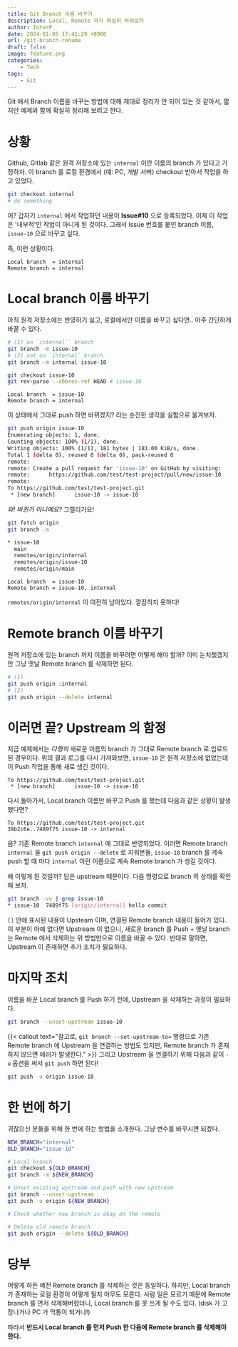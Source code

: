 ```yaml
---
title: Git Branch 이름 바꾸기
description: Local, Remote 까지 확실히 바꿔보자
author: InterP
date: 2024-01-05 17:41:29 +0900
url: /git-branch-rename
draft: false
image: feature.png
categories:
    - Tech
tags:
    - Git
---
```


Git 에서 Branch 이름을 바꾸는 방법에 대해 제대로 정리가 안 되어 있는 것 같아서, 짧지만 예제와 함께 확실히 정리해 보려고 한다.

# 상황
Github, Gitlab 같은 원격 저장소에 있는  `internal` 이란 이름의 branch 가 있다고 가정하자. 이 branch 를 로컬 환경에서 (예: PC, 개발 서버) checkout 받아서 작업을 하고 있었다.
```bash
git checkout internal
# do something
```
어? 갑자기 `internal` 에서 작업하던 내용이 **Issue#10** 으로 등록되었다. 이제 이 작업은 '내부적'인 작업이 아니게 된 것이다. 그래서 Issue 번호를 붙인 branch 이름, `issue-10` 으로 바꾸고 싶다. 

즉, 이런 상황이다.

```
Local branch  = internal
Remote branch = internal
```

# Local branch 이름 바꾸기
아직 원격 저장소에는 반영하기 싫고, 로컬에서만 이름을 바꾸고 싶다면.. 아주 간단하게 바꿀 수 있다.
```bash
# (1) on `internal`` branch
git branch -m issue-10
# (2) not on `internal` branch
git branch -m internal issue-10

git checkout issue-10
git rev-parse --abbrev-ref HEAD # issue-10
```
```
Local branch  = issue-10
Remote branch = internal
```

이 상태에서 그대로 push 하면 바뀌겠지? 라는 순진한 생각을 실험으로 옮겨보자.
```bash
git push origin issue-10
Enumerating objects: 1, done.
Counting objects: 100% (1/1), done.
Writing objects: 100% (1/1), 181 bytes | 181.00 KiB/s, done.
Total 1 (delta 0), reused 0 (delta 0), pack-reused 0
remote: 
remote: Create a pull request for 'issue-10' on GitHub by visiting:
remote:      https://github.com/test/test-project/pull/new/issue-10
remote: 
To https://github.com/test/test-project.git
 * [new branch]      issue-10 -> issue-10
```

*와! 바뀐거 아니예요?* 그럴리가요!
```bash
git fetch origin
git branch -a

* issue-10
  main
  remotes/origin/internal
  remotes/origin/issue-10
  remotes/origin/main
```
```
Local branch  = issue-10
Remote branch = issue-10, internal
```
`remotes/origin/internal` 이 여전히 남아있다. 깔끔하지 못하다!

# Remote branch 이름 바꾸기
원격 저장소에 있는 branch 까지 이름을 바꾸려면 어떻게 해야 할까? 이미 눈치챘겠지만 그냥 옛날 Remote branch 를 삭제하면 된다.

```bash
# (1)
git push origin :internal
# (2)
git push origin --delete internal
```

# 이러면 끝? Upstream 의 함정
지금 예제에서는 *다행히* 새로운 이름의 branch 가 그대로 Remote branch 로 업로드 된 경우이다. 위의 결과 로그를 다시 가져와보면, `issue-10` 은 원격 저장소에 없었는데 이 Push 작업을 통해 새로 생긴 것이다.
```
To https://github.com/test/test-project.git
 * [new branch]      issue-10 -> issue-10
```
다시 돌아가서, Local branch 이름만 바꾸고 Push 를 했는데 다음과 같은 상황이 발생했다면?
```
To https://github.com/test/test-project.git
38b2c6e..7489f75 issue-10 -> internal
```
음? 기존 Remote branch `internal` 에 그대로 반영되었다. 이러면 Remote branch `internal` 을 `git push origin --delete` 로 지워본들, `issue-10` branch 를 계속 push 할 때 마다 `internal` 이란 이름으로 계속 Remote branch 가 생길 것이다. 

왜 이렇게 된 것일까? 답은 upstream 때문이다. 다음 명령으로 branch 의 상태를 확인해 보자.
```bash
git branch -vv | grep issue-10
* issue-10  7489f75 [origin/internal] hello commit
```
`[]` 안에 표시된 내용이 Upsteam 이며, 연결된 Remote branch 내용이 들어가 있다. 이 부분이 아예 없다면 Upstream 이 없으니, 새로운 branch 를 Push + 옛날 branch 는 Remote 에서 삭제하는 위 방법만으로 이름을 바꿀 수 있다. 반대로 말하면, Upstream 이 존재하면 추가 조치가 필요하다.

# 마지막 조치
이름을 바꾼 Local branch 를 Push 하기 전에, Upstream 을 삭제하는 과정이 필요하다.
```bash
git branch --unset-upstream issue-10
```
{{< callout text="참고로, `git branch --set-upstream-to=` 명령으로 기존 Remote branch 에 Upstream 을 연결하는 방법도 있지만, Remote branch 가 존재하지 않으면 에러가 발생한다." >}}
그리고 Upstream 을 연결하기 위해 다음과 같이 `-u` 옵션을 써서 `git push` 하면 된다!
```bash
git push -u origin issue-10
```

# 한 번에 하기
귀찮으신 분들을 위해 한 번에 하는 방법을 소개한다. 그냥 변수를 바꾸시면 되겠다.
```bash
NEW_BRANCH="internal"
OLD_BRANCH="issue-10"

# Local branch
git checkout ${OLD_BRANCH}
git branch -m ${NEW_BRANCH}

# Unset existing upstream and push with new upstream
git branch --unset-upstream
git push -u origin ${NEW_BRANCH}

# Check whether new branch is okay on the remote

# Delete old remote branch
git push origin --delete ${OLD_BRANCH}
```

# 당부
어떻게 하든 예전 Remote branch 를 삭제하는 것은 동일하다. 하지만, Local branch 가 존재하는 로컬 환경이 어떻게 될지 아무도 모른다. 사람 일은 모르기 때문에 Remote branch 를 먼저 삭제해버렸더니, Local branch 를 못 쓰게 될 수도 있다. (disk 가 고장나거나 PC 가 먹통이 되거나!)

따라서 **반드시 Local branch 를 먼저 Push 한 다음에 Remote branch 를 삭제해야 한다.**